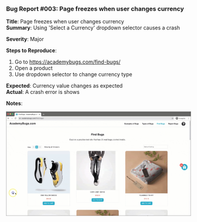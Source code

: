 ### Bug Report #003: Page freezes when user changes currency

**Title**: Page freezes when user changes currency  
**Summary**: Using 'Select a Currency' dropdown selector causes a crash  

**Severity**: Major  

**Steps to Reproduce**:  
1. Go to https://academybugs.com/find-bugs/
2. Open a product
3. Use dropdown selector to change currency type

**Expected**: Currency value changes as expected  
**Actual**: A crash error is shows

**Notes**: 

![currency crash](003-change-currency-freeze.gif)